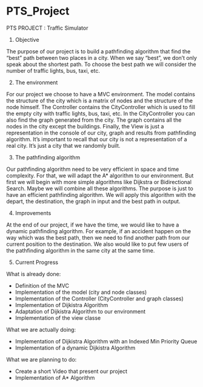 # PTS_Project

PTS PROJECT : Traffic Simulator

1) Objective

The purpose of our project is to build a pathfinding algorithm that find the “best” path between two places in a city. When we say “best”, we don’t only speak about the shortest path. To choose the best path we will consider the number of traffic lights, bus, taxi, etc.

2) The environment

For our project we choose to have a MVC environment. The model contains the structure of the city which is a matrix of nodes and the structure of the node himself. The Controller contains the CityController which is used to fill the empty city with traffic lights, bus, taxi, etc. In the CityController you can also find the graph generated from the city. The graph contains all the nodes in the city except
the buildings. Finally, the View is just a representation in the console of our city, graph and results from pathfinding algorithm.
It’s important to recall that our city is not a representation of a real city. It’s just a city that we randomly built.

3) The pathfinding algorithm

Our pathfinding algorithm need to be very efficient in space and time complexity. For that, we will adapt the A* algorithm to our environment. But first we will begin with more simple algorithms like Dijkstra or Bidirectional Search. Maybe we will combine all these algorithms. The purpose is just to have an efficient pathfinding algorithm. We will apply this algorithm with the depart, the destination, the graph in input and the best path in output.

4) Improvements

At the end of our project, if we have the time, we would like to have a dynamic pathfinding algorithm. For example, if an accident happen on the way which was the best path, then we need to find another path from our current position to the destination.
We also would like to put few users of the pathfinding algorithm in the same city at the same time.

5) Current Progress

What is already done:

- Definition of the MVC
- Implementation of the model (city and node classes)
- Implementation of the Controller (CityController and graph classes)
- Implementation of Dijkistra Algorithm
- Adaptation of Dijkistra Algorithm to our environment
- Implementation of the view classe

What we are actually doing:

- Implementation of Dijkistra Algorithm with an Indexed Min Priority Queue
- Implementation of a dynamic Dijkistra Algorithm 

What we are planning to do:

- Create a short Video that present our project
- Implementation of A* Algorithm

